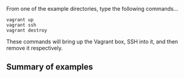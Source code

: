 From one of the example directories, type the following commands...

```
vagrant up
vagrant ssh
vagrant destroy
```

These commands will bring up the Vagrant box, SSH into it, and then remove it respectively.

## Summary of examples

